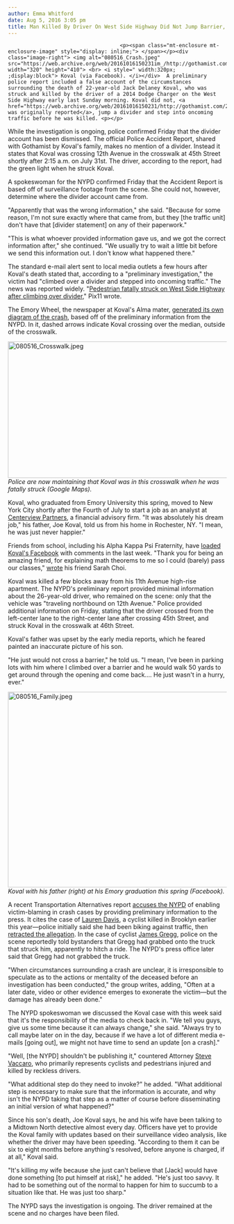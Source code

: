 ```yaml
---
author: Emma Whitford
date: Aug 5, 2016 3:05 pm
title: Man Killed By Driver On West Side Highway Did Not Jump Barrier, Contrary To Initial Reports
---
```


	
										<p><span class="mt-enclosure mt-enclosure-image" style="display: inline;"> </span></p><div class="image-right"> <img alt="080516_Crash.jpeg" src="https://web.archive.org/web/20161016150231im_/http://gothamist.com/attachments/nyc_ewhitford/080516_Crash.jpeg" width="320" height="410"> <br> <i style=" width:320px; ;display:block"> Koval (via Facebook). </i></div>  A preliminary police report included a false account of the circumstances surrounding the death of 22-year-old Jack Delaney Koval, who was struck and killed by the driver of a 2014 Dodge Charger on the West Side Highway early last Sunday morning. Koval did not, <a href="https://web.archive.org/web/20161016150231/http://gothamist.com/2016/07/31/man_struck_west_side_highway.php">as was originally reported</a>, jump a divider and step into oncoming traffic before he was killed. <p></p>

<p>While the investigation is ongoing, police confirmed Friday that the divider account has been dismissed. The official Police Accident Report, shared with Gothamist by Koval&apos;s family, makes no mention of a divider. Instead it states that Koval was crossing 12th Avenue in the crosswalk at 45th Street shortly after 2:15 a.m. on July 31st. The driver, according to the report, had the green light when he struck Koval. </p>

<p>A spokeswoman for the NYPD confirmed Friday that the Accident Report is based off of surveillance footage from the scene. She could not, however, determine where the divider account came from. </p>

<p>&quot;Apparently that was the wrong information,&quot; she said. &quot;Because for some reason, I&apos;m not sure exactly where that came from, but they [the traffic unit] don&apos;t have that [divider statement] on any of their paperwork.&quot; </p>

<p>&quot;This is what whoever provided information gave us, and we got the correct information after,&quot; she continued. &quot;We usually try to wait a little bit before we send this information out. I don&apos;t know what happened there.&quot; </p>

<p>The standard e-mail alert sent to local media outlets a few hours after Koval&apos;s death stated that, according to a &quot;preliminary investigation,&quot; the victim had &quot;climbed over a divider and stepped into oncoming traffic.&quot; The news was reported widely. &quot;<a href="https://web.archive.org/web/20161016150231/http://pix11.com/2016/07/31/pedestrian-fatally-struck-on-west-side-highway-after-climbing-over-divider/">Pedestrian fatally struck on West Side Highway after climbing over divider</a>,&quot; Pix11 wrote.</p>

<p>The Emory Wheel, the newspaper at Koval&apos;s Alma mater, <a href="https://web.archive.org/web/20161016150231/http://emorywheel.com/2016-grad-jack-koval-dies-in-nyc-car-accident/">generated its own diagram of the crash</a>, based off of the preliminary information from the NYPD. In it, dashed arrows indicate Koval crossing over the median, outside of the crosswalk.  </p>

<p><span class="mt-enclosure mt-enclosure-image" style="display: inline;"> </span></p><div class="image-none"> <img alt="080516_Crosswalk.jpeg" src="https://web.archive.org/web/20161016150231im_/http://gothamist.com/attachments/nyc_ewhitford/080516_Crosswalk.jpeg" width="640" height="314"> <br> <i> Police are now maintaining that Koval was in this crosswalk when he was fatally struck (Google Maps). </i></div> <p></p>

<p>Koval, who graduated from Emory University this spring, moved to New York City shortly after the Fourth of July to start a job as an analyst at <a href="https://web.archive.org/web/20161016150231/http://www.centerviewpartners.com/">Centerview Partners</a>, a financial advisory firm. &quot;It was absolutely his dream job,&quot; his father, Joe Koval, told us from his home in Rochester, NY. &quot;I mean, he was just never happier.&quot; </p>

<p>Friends from school, including his Alpha Kappa Psi Fraternity, have <a href="https://web.archive.org/web/20161016150231/https://www.facebook.com/jack.koval.35?fref=ts">loaded Koval&apos;s Facebook</a> with comments in the last week. &quot;Thank you for being an amazing friend, for explaining math theorems to me so I could (barely) pass our classes,&quot; <a href="https://web.archive.org/web/20161016150231/https://www.facebook.com/photo.php?fbid=10153834984222709&amp;set=p.10153834984222709&amp;type=3&amp;theater">wrote</a> his friend Sarah Choi. </p>

<p>Koval was killed a few blocks away from his 11th Avenue high-rise apartment. The NYPD&apos;s preliminary report provided minimal information about the 26-year-old driver, who remained on the scene: only that the vehicle was &quot;traveling northbound on 12th Avenue.&quot; Police provided additional information on Friday, stating that the driver crossed from the left-center lane to the right-center lane after crossing 45th Street, and struck Koval in the crosswalk at 46th Street. </p>

<p>Koval&apos;s father was upset by the early media reports, which he feared painted an inaccurate picture of his son. </p>

<p>&quot;He just would not cross a barrier,&quot; he told us. &quot;I mean, I&apos;ve been in parking lots with him where I climbed over a barrier and he would walk 50 yards to get around through the opening and come back.... He just wasn&apos;t in a hurry, ever.&quot; </p>

<p><span class="mt-enclosure mt-enclosure-image" style="display: inline;"> </span></p><div class="image-none"> <img alt="080516_Family.jpeg" src="https://web.archive.org/web/20161016150231im_/http://gothamist.com/attachments/nyc_ewhitford/080516_Family.jpeg" width="640" height="450"> <br> <i> Koval with his father (right) at his Emory graduation this spring (Facebook). </i></div> <p></p>

<p>A recent Transportation Alternatives report <a href="https://web.archive.org/web/20161016150231/http://gothamist.com/2016/07/28/trans_alt_report.php">accuses the NYPD</a> of enabling victim-blaming in crash cases by providing preliminary information to the press. It cites the case of <a href="https://web.archive.org/web/20161016150231/http://gothamist.com/2016/04/15/clinton_hill_cyclist_struck.php">Lauren Davis</a>, a cyclist killed in Brooklyn earlier this year&#x2014;police initially said she had been biking against traffic, then <a href="https://web.archive.org/web/20161016150231/http://gothamist.com/2016/04/26/hit-and-run_lauren_davis_update.php">retracted the allegation</a>. In the case of cyclist <a href="https://web.archive.org/web/20161016150231/http://gothamist.com/2016/04/20/cyclist_killed_park_slope.php">James Gregg</a>, police on the scene reportedly told bystanders that Gregg had grabbed onto the truck that struck him, apparently to hitch a ride. The NYPD&apos;s press office later said that Gregg had not grabbed the truck. </p>

<p>&quot;When circumstances surrounding a crash are unclear, it is irresponsible to speculate as to the actions or mentality of the deceased before an investigation has been conducted,&quot; the group writes, adding, &quot;Often at a later date, video or other evidence emerges to exonerate the victim&#x2014;but the damage has already been done.&quot; </p>

<p>The NYPD spokeswoman we discussed the Koval case with this week said that it&apos;s the responsibility of the media to check back in. &quot;We tell you guys, give us some time because it can always change,&quot; she said. &quot;Always try to call maybe later on in the day, because if we have a lot of different media e-mails [going out], we might not have time to send an update [on a crash].&quot; </p>

<p>&quot;Well, [the NYPD] shouldn&apos;t be publishing it,&quot; countered Attorney <a href="https://web.archive.org/web/20161016150231/http://www.vaccaroandwhite.com/nyc-lawyers-new-york-city-attorneys-protecting-injured-cyclists-pedestrian-victims-adam-white-steve-vaccaro/">Steve Vaccaro</a>, who primarily represents cyclists and pedestrians injured and killed by reckless drivers. </p>

<p>&quot;What additional step do they need to invoke?&quot; he added. &quot;What additional step is necessary to make sure that the information is accurate, and why isn&apos;t the NYPD taking that step as a matter of course before disseminating an initial version of what happened?&quot; </p>

<p>Since his son&apos;s death, Joe Koval says, he and his wife have been talking to a Midtown North detective almost every day. Officers have yet to provide the Koval family with updates based on their surveillance video analysis, like whether the driver may have been speeding. &quot;According to them it can be six to eight months before anything&apos;s resolved, before anyone is charged, if at all,&quot; Koval said. </p>

<p>&quot;It&apos;s killing my wife because she just can&apos;t believe that [Jack] would have done something [to put himself at risk],&quot; he added. &quot;He&apos;s just too savvy. It had to be something out of the normal to happen for him to succumb to a situation like that. He was just too sharp.&quot;</p>

<p>The NYPD says the investigation is ongoing. The driver remained at the scene and no charges have been filed.</p>					
										
									
				